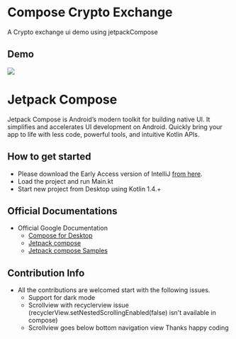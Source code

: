 # Compose Crypto Exchange

A Crypto exchange ui demo using jetpackCompose 

## Demo

<p float="center">
<img src="app/ScreenShot/screen-20220630-124219_2.gif" /> 
</p>

# Jetpack Compose

Jetpack Compose is Android’s modern toolkit for building native UI. It simplifies and
accelerates UI development on Android. Quickly bring your app to life with less code, powerful tools, and intuitive
Kotlin APIs.

## How to get started

- Please download the Early Access version of
  IntelliJ [from here](https://www.jetbrains.com/idea/nextversion/#section=mac).
- Load the project and run Main.kt
- Start new project from Desktop using Kotlin 1.4.+

## Official Documentations

- Official Google Documentation
    - [Compose for Desktop](https://www.jetbrains.com/lp/compose/)
    - [Jetpack compose](https://developer.android.com/jetpack/compose)
    - [Jetpack compose Samples](https://github.com/android/compose-samples)

## Contribution Info
- All the contributions are welcomed start with the following issues.
    - Support for dark mode
    - Scrollview with recyclerview issue (recyclerView.setNestedScrollingEnabled(false) isn't available in compose)
    - Scrollview goes below bottom navigation view 
      Thanks happy coding
    
